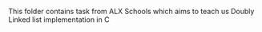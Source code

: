 This folder contains task from ALX Schools which aims to teach us Doubly Linked list implementation in C

